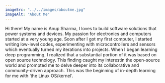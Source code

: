 ```yaml
---
imageSrc: "../../images/aboutme.jpg"
imageAlt: "About Me"
---
```

Hi there! My name is Anup Sharma, I loves to build software solutions that power systems and devices. My passion for electronics and computers started at a very young age. Soon after I got my first computer, I started writing low-level codes, experimenting with microcontrollers and sensors which eventually turned my iterations into projects. When I began learning deep programming, I realized that a substantial portion of it was based on open source technology. This finding caught my interestin the open-source world and prompted me to delve deeper into its collaborative and community-driven approach. This was the beginning of in-depth learning for me with ‘the Linux OS/kernel’. 

